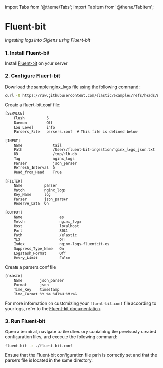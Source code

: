 import Tabs from '@theme/Tabs';
import TabItem from '@theme/TabItem';

# Fluent-bit

_Ingesting logs into Siglens using Fluent-bit_

### 1. Install Fluent-bit

Install <a href="https://docs.fluentbit.io/manual/installation/getting-started-with-fluent-bit" target="_blank">Fluent-bit</a> on your server

### 2. Configure Fluent-bit

Download the sample nginx_logs file using the following command:
```bash
curl -O https://raw.githubusercontent.com/elastic/examples/refs/heads/master/Common%20Data%20Formats/nginx_json_logs/nginx_json_logs
```

Create a fluent-bit.conf file:
```xml title="fluent-bit.conf"
[SERVICE]
    Flush          5
    Daemon         Off
    Log_Level      info
    Parsers_File   parsers.conf  # This file is defined below

[INPUT]
    Name              tail
    Path              /Users/fluent-bit-ingestion/nginx_logs_json.txt
    DB                /tmp/flb.db
    Tag               nginx_logs
    Parser            json_parser
    Refresh_Interval  5
    Read_from_Head    True

[FILTER]
    Name          parser
    Match         nginx_logs
    Key_Name      log
    Parser        json_parser
    Reserve_Data  On

[OUTPUT]
    Name                 es
    Match                nginx_logs
    Host                 localhost
    Port                 8081
    Path                 /elastic
    TLS                  Off
    Index                nginx-logs-fluentbit-es
    Suppress_Type_Name   On
    Logstash_Format      Off
    Retry_Limit          False
```

Create a parsers.conf file
```xml title="parsers.conf"
[PARSER]
    Name        json_parser
    Format      json
    Time_Key    timestamp
    Time_Format %Y-%m-%dT%H:%M:%S
```
For more information on customizing your `fluent-bit.conf` file according to your logs, refer to the [Fluent-bit documentation](https://docs.fluentbit.io/manual/administration/configuring-fluent-bit).

### 3. Run Fluent-bit

Open a terminal, navigate to the directory containing the previously created configuration files, and execute the following command:

```sh
fluent-bit -c ./fluent-bit.conf
```

Ensure that the Fluent-bit configuration file path is correctly set and that the parsers file is located in the same directory.

